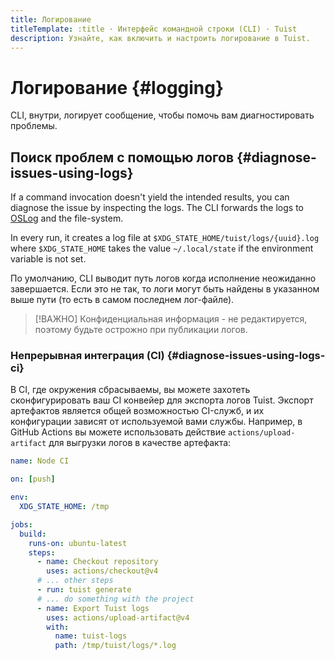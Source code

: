 ```yaml
---
title: Логирование
titleTemplate: :title · Интерфейс командной строки (CLI) · Tuist
description: Узнайте, как включить и настроить логирование в Tuist.
---
```


# Логирование {#logging}

CLI, внутри, логирует сообщение, чтобы помочь вам диагностировать проблемы.

## Поиск проблем с помощью логов {#diagnose-issues-using-logs}

If a command invocation doesn't yield the intended results, you can diagnose the issue by inspecting the logs. The CLI forwards the logs to [OSLog](https://developer.apple.com/documentation/os/oslog) and the file-system.

In every run, it creates a log file at `$XDG_STATE_HOME/tuist/logs/{uuid}.log` where `$XDG_STATE_HOME` takes the value `~/.local/state` if the environment variable is not set.

По умолчанию, CLI выводит путь логов когда исполнение неожиданно завершается. Если это не так, то логи могут быть найдены в указанном выше пути (то есть в самом последнем лог-файле).

> [!ВАЖНО]
> Конфиденциальная информация - не редактируется, поэтому будьте острожно при публикации логов.

### Непрерывная интеграция (CI) {#diagnose-issues-using-logs-ci}

В CI, где окружения сбрасываемы, вы можете захотеть сконфигурировать ваш CI конвейер для экспорта логов Tuist.
Экспорт артефактов является общей возможностью CI-служб, и их конфигурации зависят от используемой вами службы.
Например, в GitHub Actions вы можете использовать действие `actions/upload-artifact` для выгрузки логов в качестве артефакта:

```yaml
name: Node CI

on: [push]

env:
  XDG_STATE_HOME: /tmp

jobs:
  build:
    runs-on: ubuntu-latest
    steps:
      - name: Checkout repository
        uses: actions/checkout@v4
      # ... other steps
      - run: tuist generate
      # ... do something with the project
      - name: Export Tuist logs
        uses: actions/upload-artifact@v4
        with:
          name: tuist-logs
          path: /tmp/tuist/logs/*.log
```
